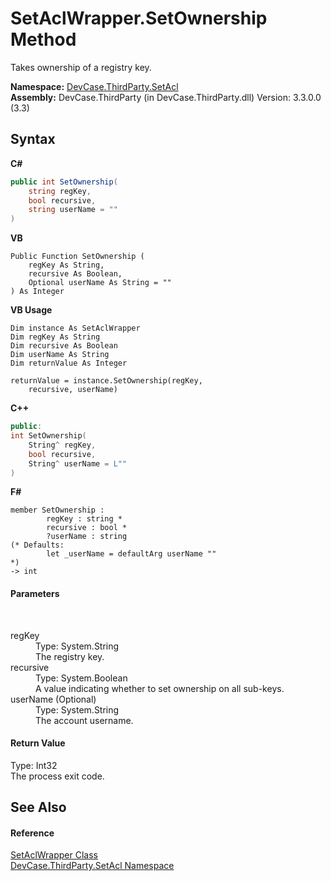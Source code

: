 # SetAclWrapper.SetOwnership Method 
 

Takes ownership of a registry key.

**Namespace:**&nbsp;<a href="N_DevCase_ThirdParty_SetAcl">DevCase.ThirdParty.SetAcl</a><br />**Assembly:**&nbsp;DevCase.ThirdParty (in DevCase.ThirdParty.dll) Version: 3.3.0.0 (3.3)

## Syntax

**C#**<br />
``` C#
public int SetOwnership(
	string regKey,
	bool recursive,
	string userName = ""
)
```

**VB**<br />
``` VB
Public Function SetOwnership ( 
	regKey As String,
	recursive As Boolean,
	Optional userName As String = ""
) As Integer
```

**VB Usage**<br />
``` VB Usage
Dim instance As SetAclWrapper
Dim regKey As String
Dim recursive As Boolean
Dim userName As String
Dim returnValue As Integer

returnValue = instance.SetOwnership(regKey, 
	recursive, userName)
```

**C++**<br />
``` C++
public:
int SetOwnership(
	String^ regKey, 
	bool recursive, 
	String^ userName = L""
)
```

**F#**<br />
``` F#
member SetOwnership : 
        regKey : string * 
        recursive : bool * 
        ?userName : string 
(* Defaults:
        let _userName = defaultArg userName ""
*)
-> int 

```


#### Parameters
&nbsp;<dl><dt>regKey</dt><dd>Type: System.String<br />The registry key.</dd><dt>recursive</dt><dd>Type: System.Boolean<br />A value indicating whether to set ownership on all sub-keys.</dd><dt>userName (Optional)</dt><dd>Type: System.String<br />The account username.</dd></dl>

#### Return Value
Type: Int32<br />The process exit code.

## See Also


#### Reference
<a href="T_DevCase_ThirdParty_SetAcl_SetAclWrapper">SetAclWrapper Class</a><br /><a href="N_DevCase_ThirdParty_SetAcl">DevCase.ThirdParty.SetAcl Namespace</a><br />